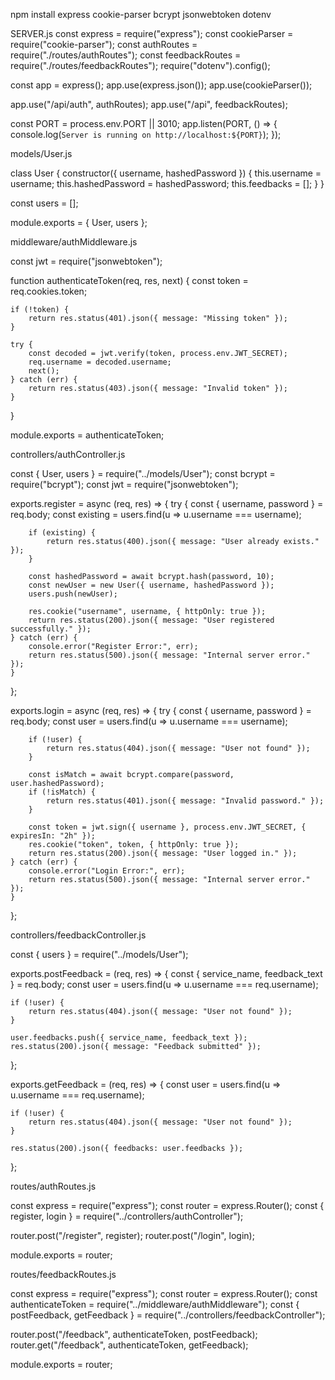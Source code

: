npm install express cookie-parser bcrypt jsonwebtoken dotenv


SERVER.js
const express = require("express");
const cookieParser = require("cookie-parser");
const authRoutes = require("./routes/authRoutes");
const feedbackRoutes = require("./routes/feedbackRoutes");
require("dotenv").config();

const app = express();
app.use(express.json());
app.use(cookieParser());

app.use("/api/auth", authRoutes);
app.use("/api", feedbackRoutes);

const PORT = process.env.PORT || 3010;
app.listen(PORT, () => {
  console.log(`Server is running on http://localhost:${PORT}`);
});



models/User.js

class User {
    constructor({ username, hashedPassword }) {
        this.username = username;
        this.hashedPassword = hashedPassword;
        this.feedbacks = [];
    }
}

const users = [];

module.exports = { User, users };



middleware/authMiddleware.js

const jwt = require("jsonwebtoken");

function authenticateToken(req, res, next) {
    const token = req.cookies.token;

    if (!token) {
        return res.status(401).json({ message: "Missing token" });
    }

    try {
        const decoded = jwt.verify(token, process.env.JWT_SECRET);
        req.username = decoded.username;
        next();
    } catch (err) {
        return res.status(403).json({ message: "Invalid token" });
    }
}

module.exports = authenticateToken;


controllers/authController.js


const { User, users } = require("../models/User");
const bcrypt = require("bcrypt");
const jwt = require("jsonwebtoken");

exports.register = async (req, res) => {
    try {
        const { username, password } = req.body;
        const existing = users.find(u => u.username === username);

        if (existing) {
            return res.status(400).json({ message: "User already exists." });
        }

        const hashedPassword = await bcrypt.hash(password, 10);
        const newUser = new User({ username, hashedPassword });
        users.push(newUser);

        res.cookie("username", username, { httpOnly: true });
        return res.status(200).json({ message: "User registered successfully." });
    } catch (err) {
        console.error("Register Error:", err);
        return res.status(500).json({ message: "Internal server error." });
    }
};

exports.login = async (req, res) => {
    try {
        const { username, password } = req.body;
        const user = users.find(u => u.username === username);

        if (!user) {
            return res.status(404).json({ message: "User not found" });
        }

        const isMatch = await bcrypt.compare(password, user.hashedPassword);
        if (!isMatch) {
            return res.status(401).json({ message: "Invalid password." });
        }

        const token = jwt.sign({ username }, process.env.JWT_SECRET, { expiresIn: "2h" });
        res.cookie("token", token, { httpOnly: true });
        return res.status(200).json({ message: "User logged in." });
    } catch (err) {
        console.error("Login Error:", err);
        return res.status(500).json({ message: "Internal server error." });
    }
};



controllers/feedbackController.js

const { users } = require("../models/User");

exports.postFeedback = (req, res) => {
    const { service_name, feedback_text } = req.body;
    const user = users.find(u => u.username === req.username);

    if (!user) {
        return res.status(404).json({ message: "User not found" });
    }

    user.feedbacks.push({ service_name, feedback_text });
    res.status(200).json({ message: "Feedback submitted" });
};

exports.getFeedback = (req, res) => {
    const user = users.find(u => u.username === req.username);

    if (!user) {
        return res.status(404).json({ message: "User not found" });
    }

    res.status(200).json({ feedbacks: user.feedbacks });
};


routes/authRoutes.js

const express = require("express");
const router = express.Router();
const { register, login } = require("../controllers/authController");

router.post("/register", register);
router.post("/login", login);

module.exports = router;


routes/feedbackRoutes.js

const express = require("express");
const router = express.Router();
const authenticateToken = require("../middleware/authMiddleware");
const { postFeedback, getFeedback } = require("../controllers/feedbackController");

router.post("/feedback", authenticateToken, postFeedback);
router.get("/feedback", authenticateToken, getFeedback);

module.exports = router;
